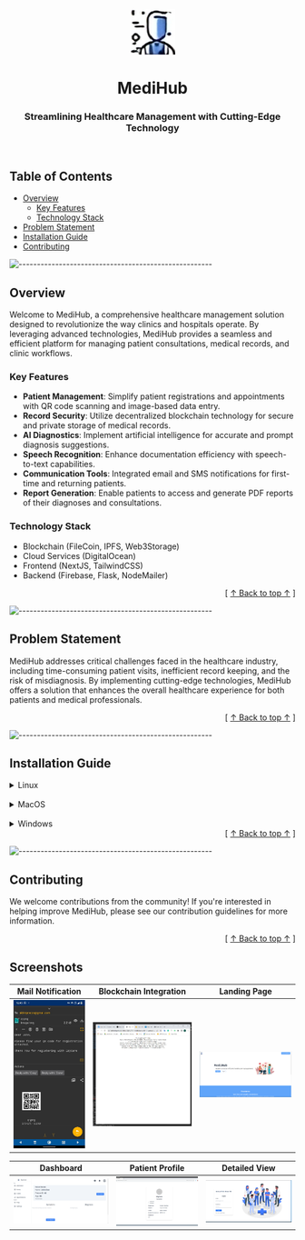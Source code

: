 <p align="center"> 
  <img src="Screenshots/logo.png" alt="MediHub Logo" width="80px" height="80px">
</p>
<h1 align="center"> 
    MediHub 
</h1>
<h3 align="center"> 
    Streamlining Healthcare Management with Cutting-Edge Technology 
</h3>

</br>

## Table of Contents [](#table-of-contents)

- [Overview](#overview)
  - [Key Features](#key-features)
  - [Technology Stack](#technology-stack)
- [Problem Statement](#problem-statement)
- [Installation Guide](#installation-guide)
- [Contributing](#contributing)

![-----------------------------------------------------](https://raw.githubusercontent.com/andreasbm/readme/master/assets/lines/rainbow.png)

## Overview [](#overview)

Welcome to MediHub, a comprehensive healthcare management solution designed to revolutionize the way clinics and hospitals operate. By leveraging advanced technologies, MediHub provides a seamless and efficient platform for managing patient consultations, medical records, and clinic workflows.

### Key Features [](#key-features)

- **Patient Management**: Simplify patient registrations and appointments with QR code scanning and image-based data entry.
- **Record Security**: Utilize decentralized blockchain technology for secure and private storage of medical records.
- **AI Diagnostics**: Implement artificial intelligence for accurate and prompt diagnosis suggestions.
- **Speech Recognition**: Enhance documentation efficiency with speech-to-text capabilities.
- **Communication Tools**: Integrated email and SMS notifications for first-time and returning patients.
- **Report Generation**: Enable patients to access and generate PDF reports of their diagnoses and consultations.

### Technology Stack [](#technology-stack)

- Blockchain (FileCoin, IPFS, Web3Storage)
- Cloud Services (DigitalOcean)
- Frontend (NextJS, TailwindCSS)
- Backend (Firebase, Flask, NodeMailer)

<div align="right">[ <a href="#table-of-contents">↑ Back to top ↑</a> ]</div>

![-----------------------------------------------------](https://raw.githubusercontent.com/andreasbm/readme/master/assets/lines/rainbow.png)

## Problem Statement [](#problem-statement)

MediHub addresses critical challenges faced in the healthcare industry, including time-consuming patient visits, inefficient record keeping, and the risk of misdiagnosis. By implementing cutting-edge technologies, MediHub offers a solution that enhances the overall healthcare experience for both patients and medical professionals.

<div align="right">[ <a href="#table-of-contents">↑ Back to top ↑</a> ]</div>

![-----------------------------------------------------](https://raw.githubusercontent.com/andreasbm/readme/master/assets/lines/rainbow.png)

## Installation Guide [](#installation-guide)

<details>
   <summary>Linux</summary>
   Instructions for Linux installation...
</details>

</br>

<details>
   <summary>MacOS</summary>
   Instructions for MacOS installation...
</details>

</br>

<details>
   <summary>Windows</summary>
   Instructions for Windows installation...
</details>

<div align="right">[ <a href="#table-of-contents">↑ Back to top ↑</a> ]</div>

![-----------------------------------------------------](https://raw.githubusercontent.com/andreasbm/readme/master/assets/lines/rainbow.png)

## Contributing [](#contributing)

We welcome contributions from the community! If you're interested in helping improve MediHub, please see our contribution guidelines for more information.

<div align="right">[ <a href="#table-of-contents">↑ Back to top ↑</a> ]</div>

## Screenshots

| Mail Notification  | Blockchain Integration | Landing Page |
|--------------------|------------------------|--------------|
| ![](Screenshots/mail.jpeg) | ![](Screenshots/filecon.jpeg) | ![](Screenshots/landing.png) |

| Dashboard | Patient Profile | Detailed View |
|-----------|-----------------|---------------|
| ![](Screenshots/dashboard.png) | ![](Screenshots/patientProfile.png) | ![](Screenshots/Screenshot_2023-04-16_12-18-03.png) |

